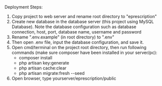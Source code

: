 Deployment Steps:
1. Copy project to web server and rename root directory to "eprescription"
2. Create new database in the database server (this project using MySQL Database). Note the database configuration such as database connection, host, port, database name, username and password
3. Rename ".env.example" (in root directory) to ".env"
4. Then open .env file, input the database configuration, and save it.
5. Open cmd/terminal on the project root directory, then run following commands (make sure composer have been installed in your server/pc):
    - composer install
    - php artisan key:generate
    - php artisan cache:clear
    - php artisan migrate:fresh --seed
6. Open browser, type yourserver/eprescription/public
